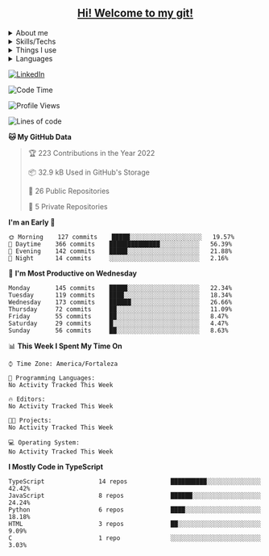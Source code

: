 <div>
  <a href="https://github.com/Orine7">
    <h2 align=center style="text-decoration: none; color: inherit" >Hi! Welcome to my git!</h2>
  </a>
</div>

<div>
 
  <details>
    <summary>About me</summary>
    <p>I'm a backend developer. I started coding in
    my final high school years, there I read a book about programming logic using python.
   Later I made a rudementary AI using Tensoflow and 
   <a href="https://www.youtube.com/watch?v=ks4MPfMq8aQ&list=PLQVvvaa0QuDeETZEOy4VdocT7TOjfSA8a" >sentdex's video series</a> 
  . After that I got a job as a data scientist in a government company, and I 
  started to learn more about data handling and web development.
  </p>

    <p>
      In my final college years, I started a new job as a backend developer at Viuzz. Here I learned
      and improved most of my programming skills, and I also learned how to work with a team.
      I began to use NestJs, therefore i learned more about backend development and typescript.
    </p>

  </details>

  <details>
    <summary>Skills/Techs</summary>
    <details>
      <summary>What I'm good with</summary>
        <img src="https://img.shields.io/badge/-Swagger-%23Clojure?style=for-the-badge&logo=swagger&logoColor=white">
        <img src="https://img.shields.io/badge/nestjs-%23E0234E.svg?style=for-the-badge&logo=nestjs&logoColor=white">
        <img src="https://img.shields.io/badge/github%20actions-%232671E5.svg?style=for-the-badge&logo=githubactions&logoColor=white">
        <img src="https://img.shields.io/badge/postgres-%23316192.svg?style=for-the-badge&logo=postgresql&logoColor=white">
        <img src="https://img.shields.io/badge/Insomnia-black?style=for-the-badge&logo=insomnia&logoColor=5849BE">
        <img src="https://img.shields.io/badge/NPM-%23000000.svg?style=for-the-badge&logo=npm&logoColor=white">
        <img src="https://img.shields.io/badge/AWS-%23FF9900.svg?style=for-the-badge&logo=amazon-aws&logoColor=white">
        <img src="https://img.shields.io/badge/Visual%20Studio%20Code-0078d7.svg?style=for-the-badge&logo=visual-studio-code&logoColor=white">
    </details>
    <details>
      <summary>What I'm know how to use</summary>
        <img src="https://img.shields.io/badge/express.js-%23404d59.svg?style=for-the-badge&logo=express&logoColor=%2361DAFB">
        <img src="https://img.shields.io/badge/MongoDB-%234ea94b.svg?style=for-the-badge&logo=mongodb&logoColor=white">
        <img src="https://img.shields.io/badge/JWT-black?style=for-the-badge&logo=JSON%20web%20tokens">
        <img src="https://img.shields.io/badge/node.js-6DA55F?style=for-the-badge&logo=node.js&logoColor=white">
        <img src="https://img.shields.io/badge/opencv-%23white.svg?style=for-the-badge&logo=opencv&logoColor=white">
        <img src="https://img.shields.io/badge/Socket.io-black?style=for-the-badge&logo=socket.io&badgeColor=010101">
        <img src="https://img.shields.io/badge/TensorFlow-%23FF6F00.svg?style=for-the-badge&logo=TensorFlow&logoColor=white">
        <img src="https://img.shields.io/badge/numpy-%23013243.svg?style=for-the-badge&logo=numpy&logoColor=white">
        <img src="https://img.shields.io/badge/pandas-%23150458.svg?style=for-the-badge&logo=pandas&logoColor=white">
    </details>
    <details>
      <summary>What I'm learning</summary>
        <img src="https://img.shields.io/badge/pycharm-143?style=for-the-badge&logo=pycharm&logoColor=black&color=black&labelColor=green">
        <img src="https://img.shields.io/badge/django-%23092E20.svg?style=for-the-badge&logo=django&logoColor=white">
    </details>

  </details>

  <details>
    <summary>Things I use</summary>
      <img src= "https://img.shields.io/badge/Ubuntu-E95420?style=for-the-badge&logo=ubuntu&logoColor=white" >
      <img src= "https://img.shields.io/badge/Trello-%23026AA7.svg?style=for-the-badge&logo=Trello&logoColor=white" >
      <img src= "https://img.shields.io/badge/-Stackoverflow-FE7A16?style=for-the-badge&logo=stack-overflow&logoColor=white" >
      <img src= "https://img.shields.io/badge/Datacamp-05192D?style=for-the-badge&logo=datacamp&logoColor=03E860" >
      <img src= "https://img.shields.io/badge/Freecodecamp-%23123.svg?&style=for-the-badge&logo=freecodecamp&logoColor=green" >
      <img src= "https://img.shields.io/badge/Udemy-A435F0?style=for-the-badge&logo=Udemy&logoColor=white" >
      <img src= "https://img.shields.io/badge/Windows-0078D6?style=for-the-badge&logo=windows&logoColor=white" >
  </details>

  <details>
    <summary>Languages</summary>
    <img src = "https://img.shields.io/badge/python-3670A0?style=for-the-badge&logo=python&logoColor=ffdd54" >
    <img src = "https://img.shields.io/badge/typescript-%23007ACC.svg?style=for-the-badge&logo=typescript&logoColor=white" >
    <img src = "https://img.shields.io/badge/html5-%23E34F26.svg?style=for-the-badge&logo=html5&logoColor=white" >
    <img src = "https://img.shields.io/badge/shell_script-%23121011.svg?style=for-the-badge&logo=gnu-bash&logoColor=white" >
    <img src = "https://img.shields.io/badge/c%23-%23239120.svg?style=for-the-badge&logo=c-sharp&logoColor=white" >
    <img src = "https://img.shields.io/badge/java-%23ED8B00.svg?style=for-the-badge&logo=java&logoColor=white" >
  </details>
  
  
</div>

<a href='https://www.linkedin.com/in/orine7/'>![LinkedIn](https://img.shields.io/badge/linkedin-%230077B5.svg?style=for-the-badge&logo=linkedin&logoColor=white)</a>

<!--START_SECTION:waka-->

![Code Time](http://img.shields.io/badge/Code%20Time-2%20hrs%2011%20mins-blue)

![Profile Views](http://img.shields.io/badge/Profile%20Views-36-blue)

![Lines of code](https://img.shields.io/badge/From%20Hello%20World%20I%27ve%20Written-1%20Million%20lines%20of%20code-blue)

**🐱 My GitHub Data**

> 🏆 223 Contributions in the Year 2022
>
> 📦 32.9 kB Used in GitHub's Storage
>
> 📜 26 Public Repositories
>
> 🔑 5 Private Repositories

**I'm an Early 🐤**

```text
🌞 Morning    127 commits    █████░░░░░░░░░░░░░░░░░░░░   19.57%
🌆 Daytime    366 commits    ██████████████░░░░░░░░░░░   56.39%
🌃 Evening    142 commits    █████░░░░░░░░░░░░░░░░░░░░   21.88%
🌙 Night      14 commits     ░░░░░░░░░░░░░░░░░░░░░░░░░   2.16%

```

📅 **I'm Most Productive on Wednesday**

```text
Monday       145 commits    █████░░░░░░░░░░░░░░░░░░░░   22.34%
Tuesday      119 commits    ████░░░░░░░░░░░░░░░░░░░░░   18.34%
Wednesday    173 commits    ██████░░░░░░░░░░░░░░░░░░░   26.66%
Thursday     72 commits     ██░░░░░░░░░░░░░░░░░░░░░░░   11.09%
Friday       55 commits     ██░░░░░░░░░░░░░░░░░░░░░░░   8.47%
Saturday     29 commits     █░░░░░░░░░░░░░░░░░░░░░░░░   4.47%
Sunday       56 commits     ██░░░░░░░░░░░░░░░░░░░░░░░   8.63%

```

📊 **This Week I Spent My Time On**

```text
⌚︎ Time Zone: America/Fortaleza

💬 Programming Languages:
No Activity Tracked This Week

🔥 Editors:
No Activity Tracked This Week

🐱‍💻 Projects:
No Activity Tracked This Week

💻 Operating System:
No Activity Tracked This Week

```

**I Mostly Code in TypeScript**

```text
TypeScript               14 repos            ██████████░░░░░░░░░░░░░░░   42.42%
JavaScript               8 repos             ██████░░░░░░░░░░░░░░░░░░░   24.24%
Python                   6 repos             ████░░░░░░░░░░░░░░░░░░░░░   18.18%
HTML                     3 repos             ██░░░░░░░░░░░░░░░░░░░░░░░   9.09%
C                        1 repo              ░░░░░░░░░░░░░░░░░░░░░░░░░   3.03%

```

<!--END_SECTION:waka-->
